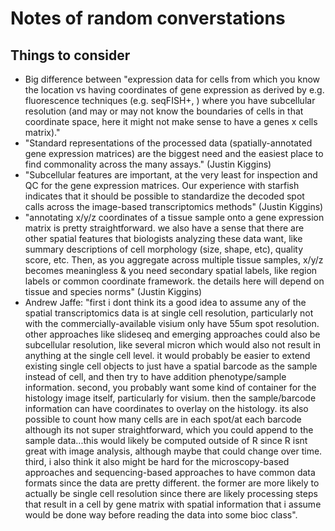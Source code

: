 # Notes of random converstations

## Things to consider 

- Big difference between "expression data for cells from which you know the location vs  having coordinates of gene expression as derived by e.g. fluorescence techniques (e.g. seqFISH+, ) where you have subcellular resolution (and may or may not know the boundaries of cells in that coordinate space, here it might not make sense to have a genes x cells matrix)."
- "Standard representations of the processed data (spatially-annotated gene expression matrices) are the biggest need and the easiest place to find commonality across the many assays." (Justin Kiggins)
- "Subcellular features are important, at the very least for inspection and QC for the gene expression matrices. Our experience with starfish indicates that it should be possible to standardize the decoded spot calls across the image-based transcriptomics methods" (Justin Kiggins)
- "annotating x/y/z coordinates of a tissue sample onto a gene expression matrix is pretty straightforward. we also have a sense that there are other spatial features that biologists analyzing these data want, like summary descriptions of cell morphology (size, shape, etc), quality score, etc. Then, as you aggregate across multiple tissue samples, x/y/z becomes meaningless & you need secondary spatial labels, like region labels or common coordinate framework. the details here will depend on tissue and species norms" (Justin Kiggins)
- Andrew Jaffe: "first i dont think its a good idea to assume any of the spatial transcriptomics data is at single cell resolution, particularly not with the commercially-available visium only have 55um spot resolution. other approaches like slideseq and emerging approaches could also be subcellular resolution, like several micron
which would also not result in anything at the single cell level. it would probably be easier to extend existing single cell objects to just have a spatial barcode as the sample instead of cell, and then try to have addition phenotype/sample information. second, you probably want some kind of container for the histology image itself, particularly for visium. then the sample/barcode information can have coordinates to overlay on the histology. its also possible to count how many cells are in each spot/at each barcode although its not super straightforward, which you could append to the sample data...this would likely be computed outside of R since R isnt great with image analysis, although maybe that could change over time. third, i also think it also might be hard for the microscopy-based approaches and sequencing-based approaches to have common data formats since the data are pretty different. the former are more likely to actually be single cell resolution since there are likely processing steps that result in a cell by gene matrix with spatial information that i assume would be done way before reading the data into some bioc class". 

